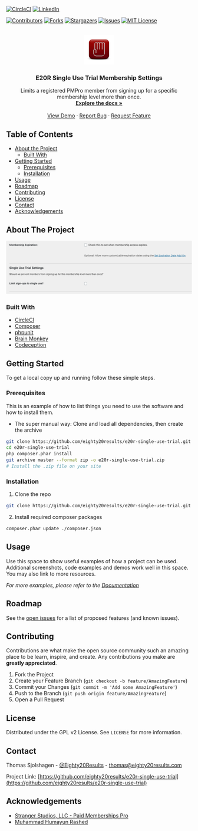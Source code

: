 <!--
*** Thanks for checking out this README Template. If you have a suggestion that would
*** make this better, please fork the repo and create a pull request or simply open
*** an issue with the tag "enhancement".
*** Thanks again! Now go create something AMAZING! :D
***
***
***
*** To avoid retyping too much info. Do a search and replace for the following:
*** eighty20results, e20r-single-use-trial, @Eighty20Results, thomas@eighty20results.com
-->





<!-- PROJECT SHIELDS -->
<!--
*** I'm using markdown "reference style" links for readability.
*** Reference links are enclosed in brackets [ ] instead of parentheses ( ).
*** See the bottom of this document for the declaration of the reference variables
*** for contributors-url, forks-url, etc. This is an optional, concise syntax you may use.
*** https://www.markdownguide.org/basic-syntax/#reference-style-links
-->
[![CircleCI][circle-ci-shield]][circleci-shield-url]
[![LinkedIn][linkedin-shield]][linkedin-url]

[![Contributors][contributors-shield]][contributors-url]
[![Forks][forks-shield]][forks-url]
[![Stargazers][stars-shield]][stars-url]
[![Issues][issues-shield]][issues-url]
[![MIT License][license-shield]][license-url]




<!-- PROJECT LOGO -->
<br />
<div align="center">
  <a href="https://eighty20results.com/product/single-use-trial-membership-for-paid-memberships-pro/">
    <img src=".wordpress-org/e20r-single-use-trial.png" alt="Logo" width="80" height="80">
  </a>

  <h3 align="center">E20R Single Use Trial Membership Settings</h3>

  <p align="center">
    Limits a registered PMPro member from signing up for a specific membership level more than once.
    <br />
    <a href="https://github.com/eighty20results/e20r-single-use-trial"><strong>Explore the docs »</strong></a>
    <br />
    <br />
    <a href="https://github.com/eighty20results/e20r-single-use-trial">View Demo</a>
    ·
    <a href="https://github.com/eighty20results/e20r-single-use-trial/issues">Report Bug</a>
    ·
    <a href="https://github.com/eighty20results/e20r-single-use-trial/issues">Request Feature</a>
  </p>
</div>



<!-- TABLE OF CONTENTS -->
## Table of Contents

* [About the Project](#about-the-project)
  * [Built With](#built-with)
* [Getting Started](#getting-started)
  * [Prerequisites](#prerequisites)
  * [Installation](#installation)
* [Usage](#usage)
* [Roadmap](#roadmap)
* [Contributing](#contributing)
* [License](#license)
* [Contact](#contact)
* [Acknowledgements](#acknowledgements)



<!-- ABOUT THE PROJECT -->
## About The Project

[![Membership Level Settings][product-screenshot]](https://eighty20results.com/product/single-use-trial-membership-for-paid-memberships-pro/)



### Built With

* [CircleCI](https://circleci.com/)
* [Composer](https://getcomposer.org/)
* [phpunit](https://phpunit.de/)
* [Brain Monkey](https://brain-wp.github.io/BrainMonkey)
* [Codeception](https://codeception.com/)



<!-- GETTING STARTED -->
## Getting Started

To get a local copy up and running follow these simple steps.

### Prerequisites

This is an example of how to list things you need to use the software and how to install them.
* The super manual way: Clone and load all dependencies, then create the archive
```sh
git clone https://github.com/eighty20results/e20r-single-use-trial.git 
cd e20r-single-use-trial
php composer.phar install
git archive master --format zip -o e20r-single-use-trial.zip
# Install the .zip file on your site
```

### Installation

1. Clone the repo
```sh
git clone https://github.com/eighty20results/e20r-single-use-trial.git
```
2. Install required composer packages
```sh
composer.phar update ./composer.json
```



<!-- USAGE EXAMPLES -->
## Usage

Use this space to show useful examples of how a project can be used. Additional screenshots, code examples and demos work well in this space. You may also link to more resources.

_For more examples, please refer to the [Documentation](https://example.com)_



<!-- ROADMAP -->
## Roadmap

See the [open issues](https://github.com/eighty20results/e20r-single-use-trial/issues) for a list of proposed features (and known issues).



<!-- CONTRIBUTING -->
## Contributing

Contributions are what make the open source community such an amazing place to be learn, inspire, and create. Any contributions you make are **greatly appreciated**.

1. Fork the Project
2. Create your Feature Branch (`git checkout -b feature/AmazingFeature`)
3. Commit your Changes (`git commit -m 'Add some AmazingFeature'`)
4. Push to the Branch (`git push origin feature/AmazingFeature`)
5. Open a Pull Request



<!-- LICENSE -->
## License

Distributed under the GPL v2 License. See `LICENSE` for more information.


<!-- CONTACT -->
## Contact

Thomas Sjolshagen - [@Eighty20Results](https://twitter.com/Eighty20Results) - thomas@eighty20results.com

Project Link: [https://github.com/eighty20results/e20r-single-use-trial](https://github.com/eighty20results/e20r-single-use-trial)



<!-- ACKNOWLEDGEMENTS -->
## Acknowledgements

* [Stranger Studios, LLC - Paid Memberships Pro](https://paidmembershipspro.com)
* [Muhammad Humayun Rashed](https://github.com/rony2k6)





<!-- MARKDOWN LINKS & IMAGES -->
<!-- https://www.markdownguide.org/basic-syntax/#reference-style-links -->
[circleci-shield-url]: https://github.com/eighty20results/e20r-single-use-trial
[circle-ci-shield]: https://circleci.com/gh/eighty20results/e20r-single-use-trial/tree/master.svg?style=shield
[contributors-shield]: https://img.shields.io/github/contributors/eighty20results/repo.svg?style=flat-square
[contributors-url]: https://github.com/eighty20results/e20r-single-use-trial/graphs/contributors
[forks-shield]: https://img.shields.io/github/forks/eighty20results/repo.svg?style=flat-square
[forks-url]: https://github.com/eighty20results/e20r-single-use-trial/network/members
[stars-shield]: https://img.shields.io/github/stars/eighty20results/repo.svg?style=flat-square
[stars-url]: https://github.com/eighty20results/e20r-single-use-trial/stargazers
[issues-shield]: https://img.shields.io/github/issues/eighty20results/repo.svg?style=flat-square
[issues-url]: https://github.com/eighty20results/e20r-single-use-trial/issues
[license-shield]: https://img.shields.io/github/license/eighty20results/repo.svg?style=flat-square
[license-url]: https://github.com/eighty20results/e20r-single-use-trial/blob/master/LICENSE
[linkedin-shield]: https://img.shields.io/badge/-LinkedIn-black.svg?style=flat-square&logo=linkedin&colorB=555
[linkedin-url]: https://linkedin.com/in/thomassjolshagen
[product-screenshot]: .wordpress-org/e20r-single-use-trial-screenshot.png
